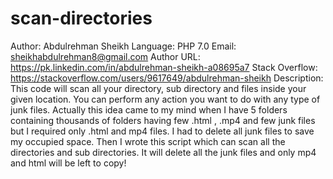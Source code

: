 # scan-directories
 Author: Abdulrehman Sheikh  Language: PHP 7.0    Email: sheikhabdulrehman8@gmail.com  Author URL: https://pk.linkedin.com/in/abdulrehman-sheikh-a08695a7  Stack Overflow: https://stackoverflow.com/users/9617649/abdulrehman-sheikh    Description:     This code will scan all your directory, sub directory and files inside your given location.  You can perform any action you want to do with any type of junk files. Actually this idea came to my mind when I have 5 folders containing thousands of folders having few .html , .mp4 and few junk files but I required only .html and mp4 files. I had to delete all junk files to save my occupied space.    Then I wrote this script which can scan all the directories and sub directories. It will delete all the junk files and only mp4 and html will be left to copy!    
